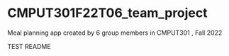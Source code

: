 # CMPUT301F22T06_team_project
Meal planning app created by 6 group members in CMPUT301 , Fall 2022

TEST README
